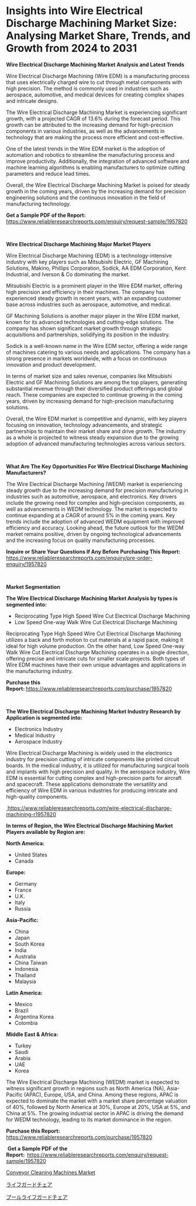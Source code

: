 <p><h1>Insights into Wire Electrical Discharge Machining Market Size: Analysing Market Share, Trends, and Growth from 2024 to 2031</h1></p><p><strong>Wire Electrical Discharge Machining Market Analysis and Latest Trends</strong></p>
<p><p>Wire Electrical Discharge Machining (Wire EDM) is a manufacturing process that uses electrically charged wire to cut through metal components with high precision. The method is commonly used in industries such as aerospace, automotive, and medical devices for creating complex shapes and intricate designs.</p><p>The Wire Electrical Discharge Machining Market is experiencing significant growth, with a projected CAGR of 13.6% during the forecast period. This growth can be attributed to the increasing demand for high-precision components in various industries, as well as the advancements in technology that are making the process more efficient and cost-effective.</p><p>One of the latest trends in the Wire EDM market is the adoption of automation and robotics to streamline the manufacturing process and improve productivity. Additionally, the integration of advanced software and machine learning algorithms is enabling manufacturers to optimize cutting parameters and reduce lead times.</p><p>Overall, the Wire Electrical Discharge Machining Market is poised for steady growth in the coming years, driven by the increasing demand for precision engineering solutions and the continuous innovation in the field of manufacturing technology.</p></p>
<p><strong>Get a Sample PDF of the Report:&nbsp;</strong> <a href="https://www.reliableresearchreports.com/enquiry/request-sample/1957820">https://www.reliableresearchreports.com/enquiry/request-sample/1957820</a></p>
<p>&nbsp;</p>
<p><strong>Wire Electrical Discharge Machining Major Market Players</strong></p>
<p><p>Wire Electrical Discharge Machining (EDM) is a technology-intensive industry with key players such as Mitsubishi Electric, GF Machining Solutions, Makino, Phillips Corporation, Sodick, AA EDM Corporation, Kent Industrial, and Iverson & Co dominating the market. </p><p>Mitsubishi Electric is a prominent player in the Wire EDM market, offering high precision and efficiency in their machines. The company has experienced steady growth in recent years, with an expanding customer base across industries such as aerospace, automotive, and medical.</p><p>GF Machining Solutions is another major player in the Wire EDM market, known for its advanced technologies and cutting-edge solutions. The company has shown significant market growth through strategic acquisitions and partnerships, solidifying its position in the industry.</p><p>Sodick is a well-known name in the Wire EDM sector, offering a wide range of machines catering to various needs and applications. The company has a strong presence in markets worldwide, with a focus on continuous innovation and product development.</p><p>In terms of market size and sales revenue, companies like Mitsubishi Electric and GF Machining Solutions are among the top players, generating substantial revenue through their diversified product offerings and global reach. These companies are expected to continue growing in the coming years, driven by increasing demand for high-precision manufacturing solutions.</p><p>Overall, the Wire EDM market is competitive and dynamic, with key players focusing on innovation, technology advancements, and strategic partnerships to maintain their market share and drive growth. The industry as a whole is projected to witness steady expansion due to the growing adoption of advanced manufacturing technologies across various sectors.</p></p>
<p>&nbsp;</p>
<p><strong>What Are The Key Opportunities For Wire Electrical Discharge Machining Manufacturers?</strong></p>
<p><p>The Wire Electrical Discharge Machining (WEDM) market is experiencing steady growth due to the increasing demand for precision manufacturing in industries such as automotive, aerospace, and electronics. Key drivers include the growing need for complex and high-precision components, as well as advancements in WEDM technology. The market is expected to continue expanding at a CAGR of around 5% in the coming years. Key trends include the adoption of advanced WEDM equipment with improved efficiency and accuracy. Looking ahead, the future outlook for the WEDM market remains positive, driven by ongoing technological advancements and the increasing focus on quality manufacturing processes.</p></p>
<p><strong>Inquire or Share Your Questions If Any Before Purchasing This Report:</strong> <a href="https://www.reliableresearchreports.com/enquiry/pre-order-enquiry/1957820">https://www.reliableresearchreports.com/enquiry/pre-order-enquiry/1957820</a></p>
<p>&nbsp;</p>
<p><strong>Market Segmentation</strong></p>
<p><strong>The Wire Electrical Discharge Machining Market Analysis by types is segmented into:</strong></p>
<p><ul><li>Reciprocating Type High Speed Wire Cut Electrical Discharge Machining</li><li>Low Speed One-way Walk Wire Cut Electrical Discharge Machining</li></ul></p>
<p><p>Reciprocating Type High Speed Wire Cut Electrical Discharge Machining utilizes a back and forth motion to cut materials at a rapid pace, making it ideal for high volume production. On the other hand, Low Speed One-way Walk Wire Cut Electrical Discharge Machining operates in a single direction, offering precise and intricate cuts for smaller scale projects. Both types of Wire EDM machines have their own unique advantages and applications in the manufacturing industry.</p></p>
<p><strong>Purchase this Report:&nbsp;</strong><a href="https://www.reliableresearchreports.com/purchase/1957820">https://www.reliableresearchreports.com/purchase/1957820</a></p>
<p>&nbsp;</p>
<p><strong>The Wire Electrical Discharge Machining Market Industry Research by Application is segmented into:</strong></p>
<p><ul><li>Electronics Industry</li><li>Medical Industry</li><li>Aerospace Industry</li></ul></p>
<p><p>Wire Electrical Discharge Machining is widely used in the electronics industry for precision cutting of intricate components like printed circuit boards. In the medical industry, it is utilized for manufacturing surgical tools and implants with high precision and quality. In the aerospace industry, Wire EDM is essential for cutting complex and high-precision parts for aircraft and spacecraft. These applications demonstrate the versatility and efficiency of Wire EDM in various industries for producing intricate and high-quality components.</p></p>
<p><a href="https://www.reliableresearchreports.com/wire-electrical-discharge-machining-r1957820">&nbsp;https://www.reliableresearchreports.com/wire-electrical-discharge-machining-r1957820</a></p>
<p><strong>In terms of Region, the Wire Electrical Discharge Machining Market Players available by Region are:</strong></p>
<p>
    <p> <strong> North America: </strong>
        <ul>
            <li>United States</li>
            <li>Canada</li>
        </ul>
        </p> 
    <p> <strong> Europe: </strong>
        <ul>
            <li>Germany</li>
            <li>France</li>
            <li>U.K.</li>
            <li>Italy</li>
            <li>Russia</li>
        </ul>
        </p> 
    <p> <strong> Asia-Pacific: </strong>
        <ul>
            <li>China</li>
            <li>Japan</li>
            <li>South Korea</li>
            <li>India</li>
            <li>Australia</li>
            <li>China Taiwan</li>
            <li>Indonesia</li>
            <li>Thailand</li>
            <li>Malaysia</li>
        </ul>
        </p> 
    <p> <strong> Latin America: </strong>
        <ul>
            <li>Mexico</li>
            <li>Brazil</li>
            <li>Argentina Korea</li>
            <li>Colombia</li>
        </ul>
        </p> 
    <p> <strong> Middle East & Africa: </strong>
        <ul>
            <li>Turkey</li>
            <li>Saudi</li>
            <li>Arabia</li>
            <li>UAE</li>
            <li>Korea</li>
        </ul>
    </p>
    </p>
<p><p>The Wire Electrical Discharge Machining (WEDM) market is expected to witness significant growth in regions such as North America (NA), Asia-Pacific (APAC), Europe, USA, and China. Among these regions, APAC is expected to dominate the market with a market share percentage valuation of 40%, followed by North America at 30%, Europe at 20%, USA at 5%, and China at 5%. The growing industrial sector in APAC is driving the demand for WEDM technology, leading to its market dominance in the region.</p></p>
<p><strong>Purchase this Report: </strong><a href="https://www.reliableresearchreports.com/purchase/1957820">https://www.reliableresearchreports.com/purchase/1957820</a></p>
<p>&nbsp;<strong>Get a Sample PDF of the Report:&nbsp;&nbsp;</strong><a href="https://www.reliableresearchreports.com/enquiry/request-sample/1957820">https://www.reliableresearchreports.com/enquiry/request-sample/1957820</a></p>
<p><strong></strong></p>
<p><p><a href="https://github.com/dimitrishawkinswaynenp91rgz/Market-Research-Report-List-2/blob/main/conveyor-cleaning-machines-market.md">Conveyor Cleaning Machines Market</a></p><p><a href="https://github.com/avbqbctihcbe2/Market-Research-Report-List-1/blob/main/172013434493.md">ライフガードチェア</a></p><p><a href="https://github.com/luffiazaza/Market-Research-Report-List-1/blob/main/761913134494.md">プールライフガードチェア</a></p></p>